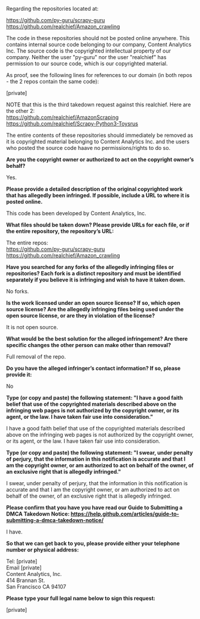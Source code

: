 Regarding the repositories located at:

https://github.com/py-guru/scrapy-guru  
https://github.com/realchief/Amazon_crawling

The code in these repositories should not be posted online anywhere. This contains internal source code belonging to our company, Content Analytics Inc. The source code is the copyrighted intellectual property of our company. Neither the user "py-guru" nor the user "realchief" has permission to our source code, which is our copyrighted material.

As proof, see the following lines for references to our domain (in both repos - the 2 repos contain the same code):

[private]

NOTE that this is the third takedown request against this realchief. Here are the other 2:   
https://github.com/realchief/AmazonScraping  
https://github.com/realchief/Scrapy-Python3-Toysrus

The entire contents of these repositories should immediately be removed as it is copyrighted material belonging to Content Analytics Inc. and the users who posted the source code haave no permissions/rights to do so.

**Are you the copyright owner or authorized to act on the copyright owner’s behalf?**

Yes.

**Please provide a detailed description of the original copyrighted work that has allegedly been infringed. If possible, include a URL to where it is posted online.**

This code has been developed by Content Analytics, Inc.

**What files should be taken down? Please provide URLs for each file, or if the entire repository, the repository’s URL:**

The entire repos:  
https://github.com/py-guru/scrapy-guru  
https://github.com/realchief/Amazon_crawling

**Have you searched for any forks of the allegedly infringing files or repositories? Each fork is a distinct repository and must be identified separately if you believe it is infringing and wish to have it taken down.**

No forks.

**Is the work licensed under an open source license? If so, which open source license? Are the allegedly infringing files being used under the open source license, or are they in violation of the license?**

It is not open source.

**What would be the best solution for the alleged infringement? Are there specific changes the other person can make other than removal?**

Full removal of the repo.

**Do you have the alleged infringer’s contact information? If so, please provide it:**

No

**Type (or copy and paste) the following statement: "I have a good faith belief that use of the copyrighted materials described above on the infringing web pages is not authorized by the copyright owner, or its agent, or the law. I have taken fair use into consideration."**

I have a good faith belief that use of the copyrighted materials described above on the infringing web pages is not authorized by the copyright owner, or its agent, or the law. I have taken fair use into consideration.

**Type (or copy and paste) the following statement: "I swear, under penalty of perjury, that the information in this notification is accurate and that I am the copyright owner, or am authorized to act on behalf of the owner, of an exclusive right that is allegedly infringed."**

I swear, under penalty of perjury, that the information in this notification is accurate and that I am the copyright owner, or am authorized to act on behalf of the owner, of an exclusive right that is allegedly infringed.

**Please confirm that you have you have read our Guide to Submitting a DMCA Takedown Notice: https://help.github.com/articles/guide-to-submitting-a-dmca-takedown-notice/**

I have.

**So that we can get back to you, please provide either your telephone number or physical address:**

Tel: [private]  
Email [private]  
Content Analytics, Inc.  
414 Brannan St.  
San Francisco CA 94107

**Please type your full legal name below to sign this request:**

[private]
